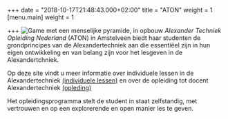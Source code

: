 +++
date = "2018-10-17T21:48:43.000+02:00"
title = "ATON"
weight = 1
[menu.main]
weight = 1

+++
![Game met een menselijke pyramide, in opbouw](/pyramide1.jpg)
_Alexander Techniek Opleiding Nederland_ (ATON) in Amstelveen biedt haar studenten de grondprincipes van de 
Alexandertechniek aan die essentiëel zijn in hun eigen ontwikkeling en van belang zijn voor het lesgeven in de 
Alexandertchniek.

Op deze site vindt u meer informatie over individuele lessen in de
Alexandertechniek [(individuele lessen)](#individuele-lessen) en over de
opleiding tot docent Alexandertechniek [(opleding)](#opleiding)

Het opleidingsprogramma stelt de student in staat zelfstandig, met vertrouwen en
op een explorerende en open manier les te geven.